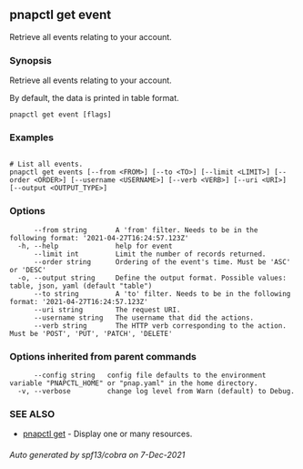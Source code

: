 ## pnapctl get event

Retrieve all events relating to your account.

### Synopsis

Retrieve all events relating to your account.
	
By default, the data is printed in table format.

```
pnapctl get event [flags]
```

### Examples

```

# List all events.
pnapctl get events [--from <FROM>] [--to <TO>] [--limit <LIMIT>] [--order <ORDER>] [--username <USERNAME>] [--verb <VERB>] [--uri <URI>] [--output <OUTPUT_TYPE>]
```

### Options

```
      --from string       A 'from' filter. Needs to be in the following format: '2021-04-27T16:24:57.123Z'
  -h, --help              help for event
      --limit int         Limit the number of records returned.
      --order string      Ordering of the event's time. Must be 'ASC' or 'DESC'
  -o, --output string     Define the output format. Possible values: table, json, yaml (default "table")
      --to string         A 'to' filter. Needs to be in the following format: '2021-04-27T16:24:57.123Z'
      --uri string        The request URI.
      --username string   The username that did the actions.
      --verb string       The HTTP verb corresponding to the action. Must be 'POST', 'PUT', 'PATCH', 'DELETE'
```

### Options inherited from parent commands

```
      --config string   config file defaults to the environment variable "PNAPCTL_HOME" or "pnap.yaml" in the home directory.
  -v, --verbose         change log level from Warn (default) to Debug.
```

### SEE ALSO

* [pnapctl get](pnapctl_get.md)	 - Display one or many resources.

###### Auto generated by spf13/cobra on 7-Dec-2021

